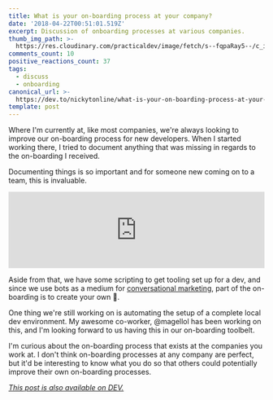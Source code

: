 ```yaml
---
title: What is your on-boarding process at your company?
date: '2018-04-22T00:51:01.519Z'
excerpt: Discussion of onboarding processes at various companies.
thumb_img_path: >-
  https://res.cloudinary.com/practicaldev/image/fetch/s--fqpaRay5--/c_imagga_scale,f_auto,fl_progressive,h_420,q_auto,w_1000/https://thepracticaldev.s3.amazonaws.com/i/2oo5nyi8bkmpgctjvh7n.JPG
comments_count: 10
positive_reactions_count: 37
tags:
  - discuss
  - onboarding
canonical_url: >-
  https://dev.to/nickytonline/what-is-your-on-boarding-process-at-your-company-4ld
template: post
---
```



Where I'm currently at, like most companies, we're always looking to improve our on-boarding process for new developers. When I started working there, I tried to document anything that was missing in regards to the on-boarding I received.

Documenting things is so important and for someone new coming on to a team, this is invaluable.


<iframe class="liquidTag" src="https://dev.to/embed/twitter?args=988760303667236865" style="border: 0; width: 100%;"></iframe>


Aside from that, we have some scripting to get tooling set up for a dev, and since we use bots as a medium for [conversational marketing](https://www.automat.ai/what-is-conversational-marketing), part of the on-boarding is to create your own 🤖.

One thing we're still working on is automating the setup of a complete local dev environment. My awesome co-worker, @magellol has been working on this, and I'm looking forward to us having this in our on-boarding toolbelt.

I'm curious about the on-boarding process that exists at the companies you work at. I don't think on-boarding processes at any company are perfect, but it'd be interesting to know what you do so that others could potentially improve their own on-boarding processes.

*[This post is also available on DEV.](https://dev.to/nickytonline/what-is-your-on-boarding-process-at-your-company-4ld)*


<script>
const parent = document.getElementsByTagName('head')[0];
const script = document.createElement('script');
script.type = 'text/javascript';
script.src = 'https://cdnjs.cloudflare.com/ajax/libs/iframe-resizer/4.1.1/iframeResizer.min.js';
script.charset = 'utf-8';
script.onload = function() {
    window.iFrameResize({}, '.liquidTag');
};
parent.appendChild(script);
</script>    
